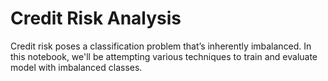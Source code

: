 # Credit Risk Analysis
Credit risk poses a classification problem that’s inherently imbalanced. In this notebook, we'll be attempting various techniques to train and evaluate model with imbalanced classes.
